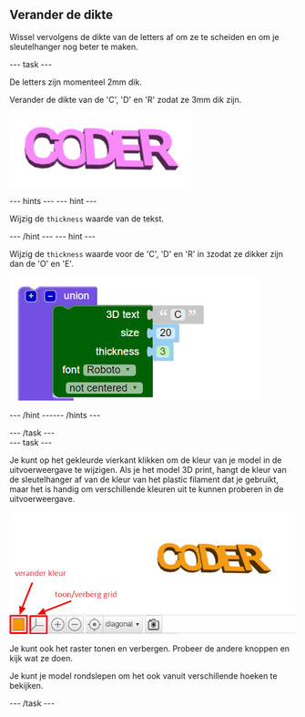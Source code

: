 ## Verander de dikte

Wissel vervolgens de dikte van de letters af om ze te scheiden en om je sleutelhanger nog beter te maken.

--- task ---

De letters zijn momenteel 2mm dik.

Verander de dikte van de 'C', 'D' en 'R' zodat ze 3mm dik zijn.

![schermafbeelding](images/coder-finished.png)

--- hints ---
 --- hint ---

Wijzig de `thickness` waarde van de tekst.

--- /hint --- --- hint ---

Wijzig de `thickness` waarde voor de 'C', 'D' en 'R' in `3`zodat ze dikker zijn dan de 'O' en 'E'.

![schermafbeelding](images/coder-thickness.png)

--- /hint ------ /hints ---

--- /task ---   
--- task ---

Je kunt op het gekleurde vierkant klikken om de kleur van je model in de uitvoerweergave te wijzigen. Als je het model 3D print, hangt de kleur van de sleutelhanger af van de kleur van het plastic filament dat je gebruikt, maar het is handig om verschillende kleuren uit te kunnen proberen in de uitvoerweergave.

![schermafbeelding](images/coder-colour.png)

Je kunt ook het raster tonen en verbergen. Probeer de andere knoppen en kijk wat ze doen.

Je kunt je model rondslepen om het ook vanuit verschillende hoeken te bekijken.

--- /task ---
